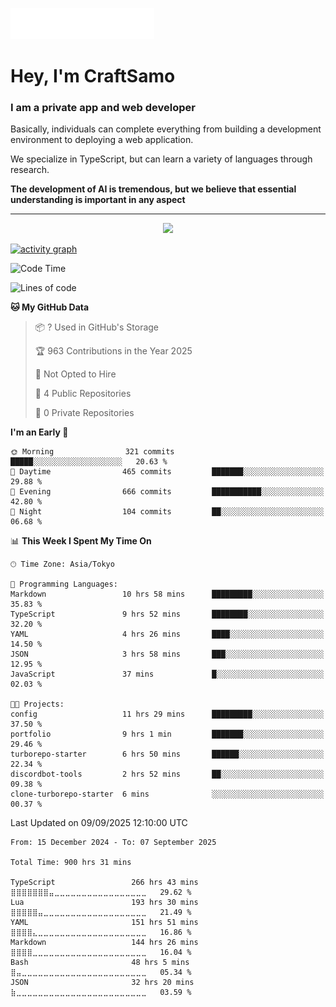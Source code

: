 <img src="images/header.svg"></img>

# Hey, I'm CraftSamo

### I am a private app and web developer

Basically, individuals can complete everything from building a development
environment to deploying a web application.

We specialize in TypeScript, but can learn a variety of languages through
research.

**The development of AI is tremendous, but we believe that essential
understanding is important in any aspect**

---

<p align="center">
  <img alig src="https://github-profile-trophy.vercel.app/?username=craftsamo&theme=onedark&column=-1" />
</p>

[![activity graph](https://github-readme-activity-graph.vercel.app/graph?username=craftsamo&theme=github-dark-dimmed&custom_title=Guilyx%20Activity%20Graph&hide_border=true)](https://github.com/ashutosh00710/github-readme-activity-graph)

<!--START_SECTION:waka-->
![Code Time](http://img.shields.io/badge/Code%20Time-900%20hrs%2031%20mins-blue)

![Lines of code](https://img.shields.io/badge/From%20Hello%20World%20I%27ve%20Written-541.0%20thousand%20lines%20of%20code-blue)

**🐱 My GitHub Data** 

> 📦 ? Used in GitHub's Storage 
 > 
> 🏆 963 Contributions in the Year 2025
 > 
> 🚫 Not Opted to Hire
 > 
> 📜 4 Public Repositories 
 > 
> 🔑 0 Private Repositories 
 > 
**I'm an Early 🐤** 

```text
🌞 Morning                321 commits         █████░░░░░░░░░░░░░░░░░░░░   20.63 % 
🌆 Daytime                465 commits         ███████░░░░░░░░░░░░░░░░░░   29.88 % 
🌃 Evening                666 commits         ███████████░░░░░░░░░░░░░░   42.80 % 
🌙 Night                  104 commits         ██░░░░░░░░░░░░░░░░░░░░░░░   06.68 % 
```


📊 **This Week I Spent My Time On** 

```text
🕑︎ Time Zone: Asia/Tokyo

💬 Programming Languages: 
Markdown                 10 hrs 58 mins      █████████░░░░░░░░░░░░░░░░   35.83 % 
TypeScript               9 hrs 52 mins       ████████░░░░░░░░░░░░░░░░░   32.20 % 
YAML                     4 hrs 26 mins       ████░░░░░░░░░░░░░░░░░░░░░   14.50 % 
JSON                     3 hrs 58 mins       ███░░░░░░░░░░░░░░░░░░░░░░   12.95 % 
JavaScript               37 mins             █░░░░░░░░░░░░░░░░░░░░░░░░   02.03 % 

🐱‍💻 Projects: 
config                   11 hrs 29 mins      █████████░░░░░░░░░░░░░░░░   37.50 % 
portfolio                9 hrs 1 min         ███████░░░░░░░░░░░░░░░░░░   29.46 % 
turborepo-starter        6 hrs 50 mins       ██████░░░░░░░░░░░░░░░░░░░   22.34 % 
discordbot-tools         2 hrs 52 mins       ██░░░░░░░░░░░░░░░░░░░░░░░   09.38 % 
clone-turborepo-starter  6 mins              ░░░░░░░░░░░░░░░░░░░░░░░░░   00.37 % 
```


 Last Updated on 09/09/2025 12:10:00 UTC
<!--END_SECTION:waka-->

<!--START_SECTION:waka-simple-->

```text
From: 15 December 2024 - To: 07 September 2025

Total Time: 900 hrs 31 mins

TypeScript                 266 hrs 43 mins ⣿⣿⣿⣿⣿⣿⣿⣤⣀⣀⣀⣀⣀⣀⣀⣀⣀⣀⣀⣀⣀⣀⣀⣀⣀   29.62 %
Lua                        193 hrs 30 mins ⣿⣿⣿⣿⣿⣤⣀⣀⣀⣀⣀⣀⣀⣀⣀⣀⣀⣀⣀⣀⣀⣀⣀⣀⣀   21.49 %
YAML                       151 hrs 51 mins ⣿⣿⣿⣿⣄⣀⣀⣀⣀⣀⣀⣀⣀⣀⣀⣀⣀⣀⣀⣀⣀⣀⣀⣀⣀   16.86 %
Markdown                   144 hrs 26 mins ⣿⣿⣿⣿⣀⣀⣀⣀⣀⣀⣀⣀⣀⣀⣀⣀⣀⣀⣀⣀⣀⣀⣀⣀⣀   16.04 %
Bash                       48 hrs 5 mins   ⣿⣤⣀⣀⣀⣀⣀⣀⣀⣀⣀⣀⣀⣀⣀⣀⣀⣀⣀⣀⣀⣀⣀⣀⣀   05.34 %
JSON                       32 hrs 20 mins  ⣷⣀⣀⣀⣀⣀⣀⣀⣀⣀⣀⣀⣀⣀⣀⣀⣀⣀⣀⣀⣀⣀⣀⣀⣀   03.59 %
```

<!--END_SECTION:waka-simple-->
